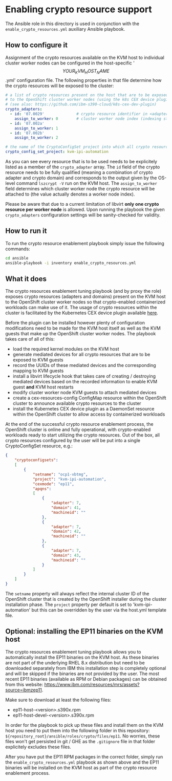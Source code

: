 # Enabling crypto resource support

The Ansible role in this directory is used in conjunction with the `enable_crypto_resources.yml` auxiliary Ansible playbook.

## How to configure it

Assignment of the crypto resources available on the KVM host to individual cluster worker nodes can be configured in the host-specific '$$YOUR_KVM_HOST_NAME$$.yml' configuration file. The following properties in that file determine how the crypto resources will be exposed to the cluster:

```yaml
# a list of crypto resources present on the host that are to be exposed
# to the OpenShift cluster worker nodes (using the k8s CEX device plugin)
# (see also: https://github.com/ibm-s390-cloud/k8s-cex-dev-plugin)
crypto_adapters:
  - id: '07.0029'              # crypto resource identifier in <adapter>.<domain> format using **hexadecimal** values
    assign_to_worker: 0        # cluster worker node index (indexing start at zero)
  - id: '07.002a'
    assign_to_worker: 1
  - id: '07.002b'
    assign_to_worker: 2

# the name of the CryptoConfigSet project into which all crypto resources will be put
crypto_config_set_project: kvm-ipi-automation
```

As you can see every resource that is to be used needs to be explicitely listed as a member of the  `crypto_adapter` array. The `id` field of the crypto resource needs to be fully qualified (meaning a combination of crypto adapter and crypto domain) and corresponds to the output given by the OS-level command `lszcrypt -V` run on the KVM host. The `assign_to_worker` field determines which cluster worker node the crypto resource will be attached to (the value actually denotes a worker node index).

Please be aware that due to a current limitation of libvirt **only one crypto resource per worker node** is allowed. Upon running the playbook the given `crypto_adapters` configuration settings will be sanity-checked for validity.

## How to run it

To run the crypto resource enablement playbook simply issue the following commands:

```bash
cd ansible
ansible-playbook -i inventory enable_crypto_resources.yml
```

## What it does

The crypto resources enablement tuning playbook (and by proxy the role) exposes crypto resources (adapters and domains) present on the KVM host to the OpenShift cluster worker nodes so that crypto-enabled containerized workloads can make use of it. The usage of crypto resources within the cluster is facilitated by the Kubernetes CEX device plugin available [here](https://github.com/ibm-s390-cloud/k8s-cex-dev-plugin).

Before the plugin can be installed however plenty of configuration modifications need to be made for the KVM host itself as well as the KVM guests that make up the OpenShift cluster worker nodes. The playbook takes care of all of this:

- load the required kernel modules on the KVM host
- generate mediated devices for all crypto resources that are to be exposed to KVM guests
- record the UUIDs of these mediated devices and the corresponding mapping to KVM guests
- install a libvirt lifecycle hook that takes care of creating / destroying mediated devices based on the recorded information to enable KVM guest **and** KVM host restarts
- modify cluster worker node KVM guests to attach mediated devices
- create a cex-resources-config ConfigMap resource within the OpenShift cluster to announce available crypto resources to the cluster
- install the Kubernetes CEX device plugin as a DaemonSet resource within the OpenShift cluster to allow access by containerized workloads

At the end of the successful crypto resource enablement process, the OpenShift cluster is online and fully operational, with crypto-enabled workloads ready to start utilizing the crypto resources. Out of the box, all crypto resources configured by the user will be put into a single CryptoConfigSet resource, e.g.:

```json
{
    "cryptoconfigsets":
    [
        {
            "setname": "ocp1-vbtmg",
            "project": "kvm-ipi-automation",
            "cexmode": "ep11",
            "apqns":
            [
                {
                    "adapter": 7,
                    "domain": 41,
                    "machineid": ""
                },
                {
                    "adapter": 7,
                    "domain": 42,
                    "machineid": ""
                },
                {
                    "adapter": 7,
                    "domain": 43,
                    "machineid": ""
                }
            ]
        }
    ]
}
```

The `setname` property will always reflect the internal cluster ID of the OpenShift cluster that is created by the OpenShift installer during the cluster installation phase. The `project` property per default is set to 'kvm-ipi-automation' but this can be overridden by the user via the host.yml template file.

## Optional: installing the EP11 binaries on the KVM host

The crypto resources enablement tuning playbook allows you to automatically install the EP11 binaries on the KVM host. As these binaries are not part of the underlying RHEL 8.x distribution but need to be downloaded separately from IBM this installation step is completely optional and will be skipped if the binaries are not provided by the user. The most recent EP11 binaries (available as RPM or Debian packages) can be obtained from this website: <https://www.ibm.com/resources/mrs/assets?source=ibmzep11>.

Make sure to download at least the following files:

- ep11-host-\<version\>.s390x.rpm
- ep11-host-devel-\<version\>.s390x.rpm

In order for the playbook to pick up these files and install them on the KVM host you need to put them into the following folder in this repository: `${repository_root}/ansible/roles/crypto/files/ep11`. No worries, these files won't get persisted in git / GHE as the `.gitignore` file in that folder explicitely excludes these files.

After you have put the EP11 RPM packages in the correct folder, simply run the `enable_crypto_resources.yml` playbook as shown above and the EP11 binaries will be installed on the KVM host as part of the crypto resource enablement process.
